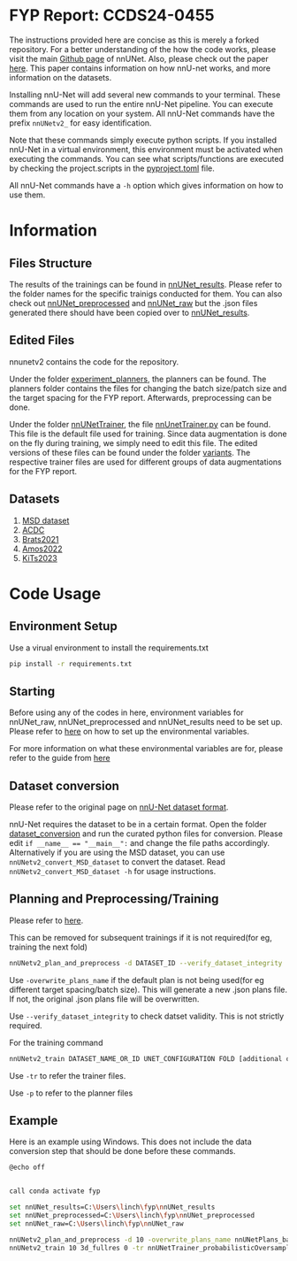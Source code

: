 # FYP Report: CCDS24-0455
The instructions provided here are concise as this is merely a forked repository. For a better understanding of the how the code works, please visit the main [Github page](https://github.com/MIC-DKFZ/nnUNet) of nnUNet. Also, please check out the paper [here](https://arxiv.org/abs/1904.08128). This paper contains information on how nnU-net works, and more information on the datasets. 



Installing nnU-Net will add several new commands to your terminal. These commands are used to run the entire nnU-Net
pipeline. You can execute them from any location on your system. All nnU-Net commands have the prefix `nnUNetv2_` for
easy identification.

Note that these commands simply execute python scripts. If you installed nnU-Net in a virtual environment, this
environment must be activated when executing the commands. You can see what scripts/functions are executed by 
checking the project.scripts in the [pyproject.toml](pyproject.toml) file.

All nnU-Net commands have a `-h` option which gives information on how to use them.



# Information
## Files Structure
The results of the trainings can be found in [nnUNet_results](nnUNet_results). Please refer to the folder names for the specific trainigs conducted for them. You can also check out [nnUNet_preprocessed](nnUNet_preprocessed) and [nnUNet_raw](nnUNet_raw) but the .json files generated there should have been copied over to [nnUNet_results](nnUNet_results).

## Edited Files

nnunetv2 contains the code for the repository. 

Under the folder [experiment_planners](nnunetv2/experiment_planning/experiment_planners), the planners can be found. The planners folder contains the files for changing the batch size/patch size and the target spacing for the FYP report. Afterwards, preprocessing can be done.

Under the folder [nnUNetTrainer](nnunetv2/training/nnUNetTrainer), the file [nnUnetTrainer.py](nnunetv2/training/nnUNetTrainer/nnUNetTrainer.py) can be found. This file is the default file used for training. Since data augmentation is done on the fly during training, we simply need to edit this file. The edited versions of these files can be found under the folder [variants](nnunetv2/training/nnUNetTrainer/variants). The respective trainer files are used for different groups of data augmentations for the FYP report. 

## Datasets
1. [MSD dataset](http://medicaldecathlon.com/dataaws/)
2. [ACDC](https://humanheart-project.creatis.insa-lyon.fr/database/#collection/637218c173e9f0047faa00fb)
3. [Brats2021](https://www.kaggle.com/datasets/dschettler8845/brats-2021-task1)
4. [Amos2022](https://zenodo.org/records/7262581)
5. [KiTs2023](https://github.com/neheller/kits23)

# Code Usage


## Environment Setup 

Use a virual environment to install the requirements.txt
```bash
pip install -r requirements.txt
```

## Starting 
Before using any of the codes in here, environment variables for nnUNet_raw, nnUNet_preprocessed and nnUNet_results need to be set up. Please refer to [here](documentation/set_environment_variables.md) on how to set up the environmental variables.

For more information on what these environmental variables are for, please refer to the guide from [here](documentation/setting_up_paths.md)

## Dataset conversion 
Please refer to the original page on [nnU-Net dataset format](https://github.com/MIC-DKFZ/nnUNet/blob/master/documentation/dataset_format.md). 

nnU-Net requires the dataset to be in a certain format. Open the folder [dataset_conversion](nnunetv2/dataset_conversion) and run the curated python files for conversion. Please edit `if __name__ == "__main__":` and change the file paths accordingly. Alternatively if you are using the MSD dataset, you can use `nnUNetv2_convert_MSD_dataset` to convert the dataset. Read `nnUNetv2_convert_MSD_dataset -h` for usage instructions.





## Planning and Preprocessing/Training 
Please refer to [here](documentation/how_to_use_nnunet.md). 

This can be removed for subsequent trainings if it is not required(for eg, training the next fold) 
```bash
nnUNetv2_plan_and_preprocess -d DATASET_ID --verify_dataset_integrity
```
Use `-overwrite_plans_name` if the default plan is not being used(for eg different target spacing/batch size). This will generate a new .json plans file. If not, the original .json plans file will be overwritten.

Use `--verify_dataset_integrity` to check datset validity. This is not strictly required.

For the training command 
```bash
nnUNetv2_train DATASET_NAME_OR_ID UNET_CONFIGURATION FOLD [additional options, see -h]
```
Use `-tr` to refer the trainer files. 

Use `-p` to refer to the planner files

## Example 
Here is an example using Windows. This does not include the data conversion step that should be done before these commands.
```bash
@echo off


call conda activate fyp

set nnUNet_results=C:\Users\linch\fyp\nnUNet_results
set nnUNet_preprocessed=C:\Users\linch\fyp\nnUNet_preprocessed
set nnUNet_raw=C:\Users\linch\fyp\nnUNet_raw

nnUNetv2_plan_and_preprocess -d 10 -overwrite_plans_name nnUNetPlans_batch_size_4 --verify_dataset_integrity
nnUNetv2_train 10 3d_fullres 0 -tr nnUNetTrainer_probabilisticOversampling_050 -p nnUNetPlans_batch_size_4
```

